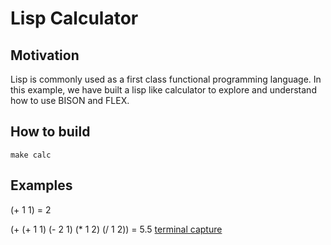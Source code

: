 # Lisp Calculator
## Motivation
Lisp is commonly used as a first class functional programming language. In this example, we have built a lisp like calculator to explore and understand how to use BISON and FLEX.

## How to build
`make calc`

## Examples
(+ 1 1) = 2  


(+ (+ 1 1) (- 2 1) (* 1 2) (/ 1 2)) = 5.5
[terminal capture](images/example1.png)
